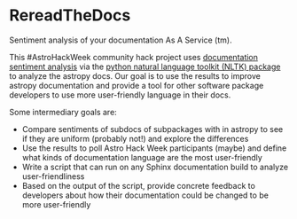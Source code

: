# RereadTheDocs
Sentiment analysis of your documentation As A Service (tm).

This #AstroHackWeek community hack project uses [documentation sentiment analysis](http://nlpforhackers.io/sentiment-analysis-intro/) via the [python natural language toolkit (NLTK) package](http://www.nltk.org) to analyze the astropy docs. Our goal is to use the results to improve astropy documentation and provide a tool for other software package developers to use more user-friendly language in their docs.

Some intermediary goals are:
* Compare sentiments of subdocs of subpackages with in astropy to see if they are uniform (probably not!) and explore the differences
* Use the results to poll Astro Hack Week participants (maybe) and define what kinds of documentation language are the most user-friendly
* Write a script that can run on any Sphinx documentation build to analyze user-friendliness
* Based on the output of the script, provide concrete feedback to developers about how their documentation could be changed to be more user-friendly
